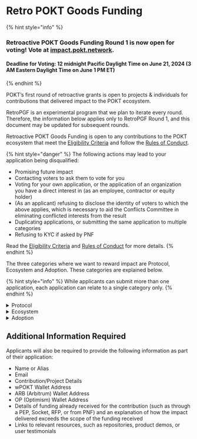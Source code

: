 # Retro POKT Goods Funding

{% hint style="info" %}
### Retroactive POKT Goods Funding Round 1 is now open for voting! Vote at [impact.pokt.network](https://impact.pokt.network/).

#### **Deadline for Voting: 12 midnight Pacific Daylight Time on June 21, 2024 (3 AM Eastern Daylight Time on June 1 PM ET)**
{% endhint %}

POKT’s first round of retroactive grants is open to projects & individuals for contributions that delivered impact to the POKT ecosystem.

RetroPGF is an experimental program that we plan to iterate every round. Therefore, the information below applies only to RetroPGF Round 1, and this document may be updated for subsequent rounds.

Retroactive POKT Goods Funding is open to any contributions to the POKT ecosystem that meet the [Eligibility Criteria](eligibility-criteria.md) and follow the [Rules of Conduct](rules-of-conduct.md).

{% hint style="danger" %}
The following actions may lead to your application being disqualified:

* Promising future impact
* Contacting voters to ask them to vote for you
* Voting for your own application, or the application of an organization you have a direct interest in (as an employee, contractor or equity holder)
* (As an applicant) refusing to disclose the identity of voters to which the above applies, which is necessary to aid the Conflicts Committee in eliminating conflicted interests from the result
* Duplicating applications, or submitting the same application to multiple categories
* Refusing to KYC if asked by PNF

Read the [Eligibility Criteria](eligibility-criteria.md) and [Rules of Conduct](rules-of-conduct.md) for more details.
{% endhint %}

The three categories where we want to reward impact are Protocol, Ecosystem and Adoption. These categories are explained below.&#x20;

{% hint style="info" %}
While applicants can submit more than one application, each application can relate to a single category only.&#x20;
{% endhint %}

<details>

<summary>Protocol</summary>

The Protocol category recognizes individuals and projects that have positively impacted the core elements of the POKT Network protocol, including main code sources such as Morse, and other crucial dependencies and repositories.

**Who Should Consider Applying?**

* Made direct enhancements to the POKT Network protocol's core codebases.
* Contributed significantly to the dependencies and related repositories that support the POKT Network protocol.
* Played a key role in developing features or improvements implemented in official protocol releases.

**Information Required for Your Submission:**

* Detailed description of your contribution(s) to the core POKT protocol or its key dependencies.
* Metrics demonstrating the impact of your work, such as usage statistics, dependency graphs, and community adoption.
* Specific examples of how your contributions have advanced the functionality, efficiency or stability of the POKT protocol, including improvements to the experience of network actors such as validators, servicers, and/or gateways.
* Explain how you delivered extra impact beyond a scope of work that was already funded in a PEP, Socket, RFP, or by PNF.

</details>

<details>

<summary>Ecosystem</summary>

The Ecosystem category focuses on acknowledging and supporting tools and applications that enhanced the experience of participation in the POKT Network ecosystem.&#x20;

**Who Should Consider Applying?**

This category is designed for developers, innovators, and project teams who have:

* Created or improved tools and applications that interact with or support participation in the POKT Network ecosystem.
* Enhanced the accessibility, efficiency, or usability of the POKT Network ecosystem through innovative solutions.
* Contributed to the development and release of features that impact how users interact with POKT Network.
* Developed or contributed to wallets, explorers, and other technologies that directly benefit the POKT Network ecosystem.

**Information Required for Your Submission:**

* Detailed description of your tool or application, its functionality within the POKT Network ecosystem, and how it improves on the functionality that existed before your contribution.
* Quantitative and qualitative metrics demonstrating the impact of your work, such as user feedback, testimonials, usage statistics, dependency graphs, and community adoption.
* Specific examples of how your contributions have positively impacted the broader POKT Network ecosystem, such as specific ways they have improved the user experience.
* Explain how you delivered extra impact beyond a scope of work that was already funded in a PEP, Socket, RFP, or from PNF.

</details>

<details>

<summary>Adoption</summary>

The Adoption category supports efforts that have significantly contributed to raising awareness and increasing adoption of POKT Network. It targets initiatives focused on discussions, referrals, marketing, and other forms of support that help POKT reach a broader audience.

**Who Should Consider Applying?**&#x20;

This category is for marketers, business developers, community managers, content creators, and advocates who have:

* Led campaigns or initiatives that increased awareness of POKT Network.
* Contributed to adoption through innovative outreach strategies.
* Engaged effectively with communities to attract people to POKT Network.
* Engaged with newcomers to our community, created educational content, helped community members, and generally worked to make POKT a welcoming place.
* Helped attract/onboard developers as customers to a POKT gateway.

**Information Required for Your Submission:**

* Detailed description of your activities and how they drove awareness/adoption.
* Quantitative and qualitative metrics demonstrating the quality and quantity of awareness/adoption created.
* Evidence of how your efforts have driven adoption and attracted new users to the POKT Network ecosystem.
* Feedback and impact assessment before and after your initiatives. Explain how your efforts generated more awareness/adoption over and above that created by other awareness/adoption initiatives.
* Explain how you delivered extra impact beyond a scope of work that was already funded in a PEP, Socket, RFP, or from PNF.

</details>

## Additional Information Required

Applicants will also be required to provide the following information as part of their application:

* Name or Alias
* Email
* Contribution/Project Details &#x20;
* wPOKT Wallet Address
* ARB (Arbitrum) Wallet Address
* OP (Optimism) Wallet Address
* Details of funding already received for the contribution (such as through a PEP, Socket, RFP, or from PNF) and an explanation of how the impact delivered exceeds the scope of the funding received
* Links to relevant resources, such as repositories, product demos, or user testimonials

